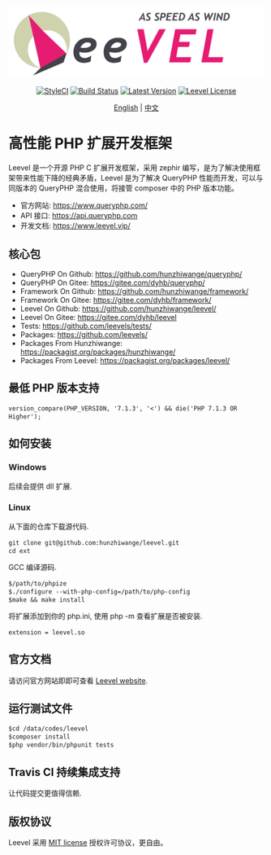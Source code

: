![](leevel.png)

<p align="center">
  <a href="https://github.styleci.io/repos/115134497"><img src="https://github.styleci.io/repos/115134497/shield?branch=master" alt="StyleCI"></a>
  <a href="https://travis-ci.org/hunzhiwange/leevel">
    <img alt="Build Status" src="https://img.shields.io/travis/hunzhiwange/leevel.svg" /></a>
  <a href="https://github.com/hunzhiwange/leevel/releases">
    <img alt="Latest Version" src="https://poser.pugx.org/hunzhiwange/leevel-ext/version" /></a>
  <a href="http://opensource.org/licenses/MIT">
    <img alt="Leevel License" src="https://poser.pugx.org/hunzhiwange/leevel-ext/license.svg" /></a>
</p>

<p align="center">
    <a href="./README.md">English</a> | <a href="./README-zh-CN.md">中文</a>
</p>

# 高性能 PHP 扩展开发框架

Leevel 是一个开源 PHP C 扩展开发框架，采用 zephir 编写，是为了解决使用框架带来性能下降的经典矛盾，Leevel 是为了解决 QueryPHP 性能而开发，可以与同版本的 QueryPHP 混合使用，将接管 composer 中的 PHP 版本功能。

* 官方网站: <https://www.queryphp.com/>
* API 接口: <https://api.queryphp.com>
* 开发文档: <https://www.leevel.vip/>

## 核心包

 * QueryPHP On Github: <https://github.com/hunzhiwange/queryphp/>
 * QueryPHP On Gitee: <https://gitee.com/dyhb/queryphp/>
 * Framework On Github: <https://github.com/hunzhiwange/framework/>
 * Framework On Gitee: <https://gitee.com/dyhb/framework/>
 * Leevel On Github: <https://github.com/hunzhiwange/leevel/>
 * Leevel On Gitee: <https://gitee.com/dyhb/leevel>
 * Tests: <https://github.com/leevels/tests/>
 * Packages: <https://github.com/leevels/>
 * Packages From Hunzhiwange: <https://packagist.org/packages/hunzhiwange/>
 * Packages From Leevel: <https://packagist.org/packages/leevel/>

## 最低 PHP 版本支持

```
version_compare(PHP_VERSION, '7.1.3', '<') && die('PHP 7.1.3 OR Higher');
```

## 如何安装

### Windows

后续会提供 dll 扩展.

### Linux

从下面的仓库下载源代码.

```
git clone git@github.com:hunzhiwange/leevel.git
cd ext
```


GCC 编译源码.

```
$/path/to/phpize
$./configure --with-php-config=/path/to/php-config
$make && make install
```

将扩展添加到你的 php.ini, 使用 php -m 查看扩展是否被安装.

```
extension = leevel.so
```

## 官方文档

请访问官方网站即即可查看 [Leevel website](http://www.queryphp.com).

## 运行测试文件

```
$cd /data/codes/leevel      
$composer install
$php vendor/bin/phpunit tests
```

## Travis CI 持续集成支持

让代码提交更值得信赖.

## 版权协议

Leevel 采用 [MIT license](http://opensource.org/licenses/MIT) 授权许可协议，更自由。
